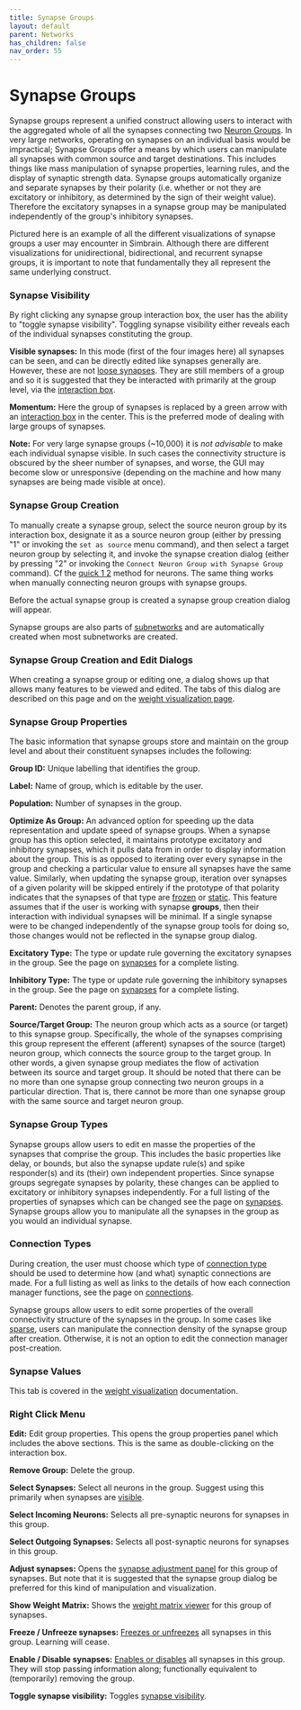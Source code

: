 ```yaml
---
title: Synapse Groups
layout: default
parent: Networks
has_children: false
nav_order: 55
---
```


# Synapse Groups

Synapse groups represent a unified construct allowing users to interact with the aggregated whole of all the synapses connecting two [Neuron Groups](./NeuronGroup.html). In very large networks, operating on synapses on an individual basis would be impractical; Synapse Groups offer a means by which users can manipulate all synapses with common source and target destinations. This includes things like mass manipulation of synapse properties, learning rules, and the display of synaptic strength data. Synapse groups automatically organize and separate synapses by their polarity (i.e. whether or not they are excitatory or inhibitory, as determined by the sign of their weight value). Therefore the excitatory synapses in a synapse group may be manipulated independently of the group's inhibitory synapses.

Pictured here is an example of all the different visualizations of synapse groups a user may encounter in Simbrain. Although there are different visualizations for unidirectional, bidirectional, and recurrent synapse groups, it is important to note that fundamentally they all represent the same underlying construct.

### Synapse Visibility

By right clicking any synapse group interaction box, the user has the ability to "toggle synapse visibility". Toggling synapse visibility either reveals each of the individual synapses constituting the group.

**Visible synapses:** In this mode (first of the four images here) all synapses can be seen, and can be directly edited like synapses generally are. However, these are not [loose synapses](../../Network.html#looseSynapse). They are still members of a group and so it is suggested that they be interacted with primarily at the group level, via the [interaction box](../groups.html#interactionBox).

**Momentum:** Here the group of synapses is replaced by a green arrow with an [interaction box](../groups.html#interactionBox) in the center. This is the preferred mode of dealing with large groups of synapses.

**Note:** For very large synapse groups (~10,000) it is *not advisable* to make each individual synapse visible. In such cases the connectivity structure is obscured by the sheer number of synapses, and worse, the GUI may become slow or unresponsive (depending on the machine and how many synapses are being made visible at once).

### Synapse Group Creation

To manually create a synapse group, select the source neuron group by its interaction box, designate it as a source neuron group (either by pressing "1" or invoking the `set as source` menu command), and then select a target neuron group by selecting it, and invoke the synapse creation dialog (either by pressing "2" or invoking the `Connect Neuron Group with Synapse Group` command). Cf the [quick 1 2](../connections.html#quick12) method for neurons. The same thing works when manually connecting neuron groups with synapse groups.

Before the actual synapse group is created a synapse group creation dialog will appear.

Synapse groups are also parts of [subnetworks](../subnetwork.html) and are automatically created when most subnetworks are created.

### Synapse Group Creation and Edit Dialogs

When creating a synapse group or editing one, a dialog shows up that allows many features to be viewed and edited. The tabs of this dialog are described on this page and on the [weight visualization page](../weightVisualization.html).

### Synapse Group Properties

The basic information that synapse groups store and maintain on the group level and about their constituent synapses includes the following:

**Group ID:** Unique labelling that identifies the group.

**Label:** Name of group, which is editable by the user.

**Population:** Number of synapses in the group.

**Optimize As Group:** An advanced option for speeding up the data representation and update speed of synapse groups. When a synapse group has this option selected, it maintains prototype excitatory and inhibitory synapses, which it pulls data from in order to display information about the group. This is as opposed to iterating over every synapse in the group and checking a particular value to ensure all synapses have the same value. Similarly, when updating the synapse group, iteration over synapses of a given polarity will be skipped entirely if the prototype of that polarity indicates that the synapses of that type are [frozen](../synapse.html#Frozen) or [static](../synapse/Static.html). This feature assumes that if the user is working with synapse **groups**, then their interaction with individual synapses will be minimal. If a single synapse were to be changed independently of the synapse group tools for doing so, those changes would not be reflected in the synapse group dialog.

**Excitatory Type:** The type or update rule governing the excitatory synapses in the group. See the page on [synapses](../synapse.html) for a complete listing.

**Inhibitory Type:** The type or update rule governing the inhibitory synapses in the group. See the page on [synapses](../synapse.html) for a complete listing.

**Parent:** Denotes the parent group, if any.

**Source/Target Group:** The neuron group which acts as a source (or target) to this synapse group. Specifically, the whole of the synapses comprising this group represent the efferent (afferent) synapses of the source (target) neuron group, which connects the source group to the target group. In other words, a given synapse group mediates the flow of activation between its source and target group. It should be noted that there can be no more than one synapse group connecting two neuron groups in a particular direction. That is, there cannot be more than one synapse group with the same source and target neuron group.

### Synapse Group Types

Synapse groups allow users to edit en masse the properties of the synapses that comprise the group. This includes the basic properties like delay, or bounds, but also the synapse update rule(s) and spike responder(s) and its (their) own independent properties. Since synapse groups segregate synapses by polarity, these changes can be applied to excitatory or inhibitory synapses independently. For a full listing of the properties of synapses which can be changed see the page on [synapses](../synapse.html). Synapse groups allow you to manipulate all the synapses in the group as you would an individual synapse.

### Connection Types

During creation, the user must choose which type of [connection type](../connections.html) should be used to determine how (and what) synaptic connections are made. For a full listing as well as links to the details of how each connection manager functions, see the page on [connections](../connections.html).

Synapse groups allow users to edit some properties of the overall connectivity structure of the synapses in the group. In some cases like [sparse](../connections/sparse.html), users can manipulate the connection density of the synapse group after creation. Otherwise, it is not an option to edit the connection manager post-creation.

### Synapse Values

This tab is covered in the [weight visualization](../weightVisualization.html) documentation.

### Right Click Menu

**Edit:** Edit group properties. This opens the group properties panel which includes the above sections. This is the same as double-clicking on the interaction box.

**Remove Group:** Delete the group.

**Select Synapses:** Select all neurons in the group. Suggest using this primarily when synapses are [visible](#synapseVisibility).

**Select Incoming Neurons:** Selects all pre-synaptic neurons for synapses in this group.

**Select Outgoing Synapses:** Selects all post-synaptic neurons for synapses in this group.

**Adjust synapses:** Opens the [synapse adjustment panel](../weightVisualization.html#adjustSynapseDialog) for this group of synapses. But note that it is suggested that the synapse group dialog be preferred for this kind of manipulation and visualization.

**Show Weight Matrix:** Shows the [weight matrix viewer](../weightVisualization.html#weightMatrixViewer) for this group of synapses.

**Freeze / Unfreeze synapses:** [Freezes or unfreezes](../synapse.html#Frozen) all synapses in this group. Learning will cease.

**Enable / Disable synapses:** [Enables or disables](../synapse.html#Enabled) all synapses in this group. They will stop passing information along; functionally equivalent to (temporarily) removing the group.

**Toggle synapse visibility:** Toggles [synapse visibility](#synapseVisibility).
